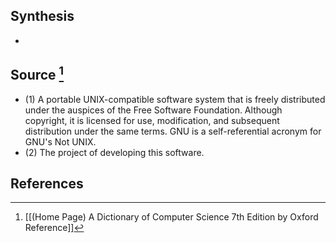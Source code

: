 ## Synthesis
- 
## Source [^1]
- (1) A portable UNIX-compatible software system that is freely distributed under the auspices of the Free Software Foundation. Although copyright, it is licensed for use, modification, and subsequent distribution under the same terms. GNU is a self-referential acronym for GNU's Not UNIX. 
- (2) The project of developing this software.
## References

[^1]: [[(Home Page) A Dictionary of Computer Science 7th Edition by Oxford Reference]]